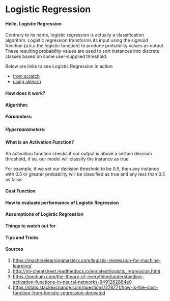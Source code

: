 # Logistic Regression

#### Hello, Logistic Regression
Contrary to its name, logistic regression is actually a classification algorithm. Logistic regression transforms its input using the sigmoid function (a.k.a the logistic function) to produce probability values as output. These resulting probability values are used to sort instances into discrete classes based on some user-supplied threshold.

Below are links to see Logistic Regression in action
* [from scratch](https://github.com/jimmychimmyy/machine_learning_notes/blob/master/logistic_regression/logistic_regression.ipynb)
* [using sklearn]()

#### How does it work?

#### Algorithm:

##### Parameters:

##### Hyperparameters:

#### What is an Activation Function?

An activation function checks if our output is above a certain decision threshold, if so, our model will classify the instance as true.

For example, if we set our decision threshold to be 0.5, then any instance with 0.5 or greater probability will be classified as true and any less than 0.5 as false.

#### Cost Function

#### How to evaluate performance of Logistic Regression

#### Assumptions of Logistic Regression

#### Things to watch out for

#### Tips and Tricks

#### Sources
1. https://machinelearningmastery.com/logistic-regression-for-machine-learning/
2. http://ml-cheatsheet.readthedocs.io/en/latest/logistic_regression.html
3. https://medium.com/the-theory-of-everything/understanding-activation-functions-in-neural-networks-9491262884e0
4. https://stats.stackexchange.com/questions/278771/how-is-the-cost-function-from-logistic-regression-derivated
